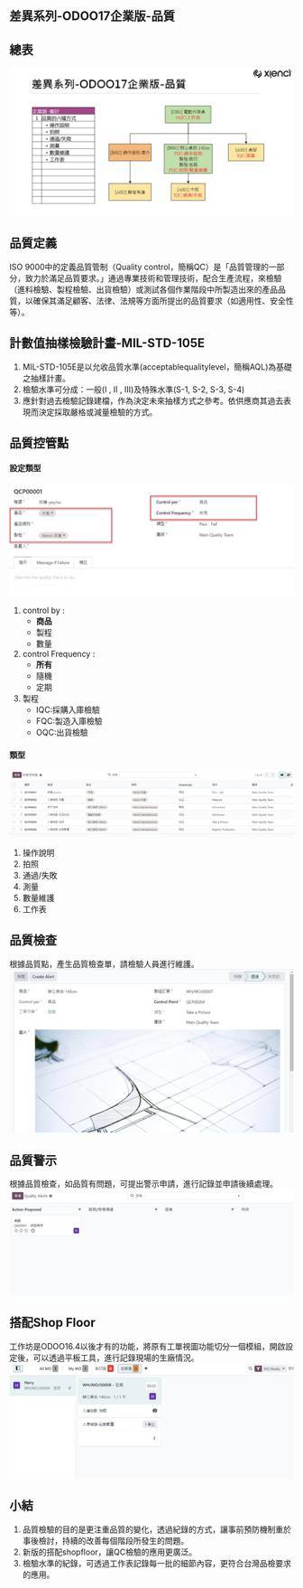 ## 差異系列-ODOO17企業版-品質

## 總表
![Alt text](https://github.com/ksharry/2024-ODOO17-Enterprise-Plan/blob/main/pic/F171201.png?raw=true)

## 品質定義
ISO 9000中的定義品質管制（Quality control，簡稱QC）是「品質管理的一部分，致力於滿足品質要求。」通過專業技術和管理技術，配合生產流程，來檢驗（進料檢驗、製程檢驗、出貨檢驗）或測試各個作業階段中所製造出來的產品品質，以確保其滿足顧客、法律、法規等方面所提出的品質要求（如適用性、安全性等）。

## 計數值抽樣檢驗計畫-MIL-STD-105E
1. MIL-STD-105E是以允收品質水準(acceptablequalitylevel，簡稱AQL)為基礎之抽樣計畫。
2. 檢驗水準可分成：一般(I , II , III)及特殊水準(S-1, S-2, S-3, S-4)
3. 應針對過去檢驗記錄建檔，作為決定未來抽樣方式之參考。依供應商其過去表現而決定採取嚴格或減量檢驗的方式。

## 品質控管點
#### 設定類型
![Alt text](https://github.com/ksharry/2024-ODOO17-Enterprise-Plan/blob/main/pic/F171203.png?raw=true)
1. control by :
   + **商品**
   + 製程
   + 數量
2. control Frequency :
   + **所有**
   + 隨機
   + 定期
3. 製程
   + IQC:採購入庫檢驗
   + FQC:製造入庫檢驗
   + OQC:出貨檢驗

#### 類型
![Alt text](https://github.com/ksharry/2024-ODOO17-Enterprise-Plan/blob/main/pic/F171202.png?raw=true)
1. 操作說明 
2. 拍照
3. 通過/失敗
4. 測量
5. 數量維護
6. 工作表

## 品質檢查
根據品質點，產生品質檢查單，請檢驗人員進行維護。
![Alt text](https://github.com/ksharry/2024-ODOO17-Enterprise-Plan/blob/main/pic/F171204.png?raw=true)

## 品質警示
根據品質檢查，如品質有問題，可提出警示申請，進行記錄並申請後續處理。
![Alt text](https://github.com/ksharry/2024-ODOO17-Enterprise-Plan/blob/main/pic/F171205.png?raw=true)

## 搭配Shop Floor
工作坊是ODOO16.4以後才有的功能，將原有工單視圖功能切分一個模組，開啟設定後，可以透過平板工具，進行記錄現場的生廠情況。
![Alt text](https://github.com/ksharry/2024-ODOO17-Enterprise-Plan/blob/main/pic/F171206.png?raw=true)


## 小結
1. 品質檢驗的目的是更注重品質的變化，透過紀錄的方式，讓事前預防機制重於事後檢討，持續的改善每個階段所發生的問題。
2. 新版的搭配shopfloor，讓QC檢驗的應用更廣泛。
3. 檢驗水準的紀錄，可透過工作表記錄每一批的細節內容，更符合台灣品檢要求的應用。
